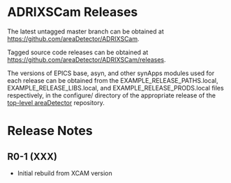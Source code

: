 ADRIXSCam Releases
==================

The latest untagged master branch can be obtained at
https://github.com/areaDetector/ADRIXSCam.

Tagged source code releases can be obtained at 
https://github.com/areaDetector/ADRIXSCam/releases.

The versions of EPICS base, asyn, and other synApps modules used for each release can be obtained from 
the EXAMPLE_RELEASE_PATHS.local, EXAMPLE_RELEASE_LIBS.local, and EXAMPLE_RELEASE_PRODS.local
files respectively, in the configure/ directory of the appropriate release of the 
[top-level areaDetector](https://github.com/areaDetector/areaDetector) repository.


Release Notes
=============
R0-1 (XXX)
-------------------
* Initial rebuild from XCAM version

